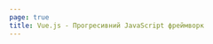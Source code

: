 ```yaml
---
page: true
title: Vue.js - Прогресивний JavaScript фреймворк
---
```


<script setup>
import Home from '/@theme/components/Home.vue'
</script>

<Home />
